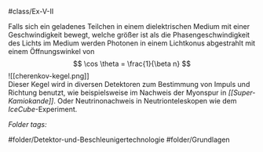#class/Ex-V-II 

Falls sich ein geladenes Teilchen in einem dielektrischen Medium mit einer Geschwindigkeit bewegt, welche größer ist als die Phasengeschwindigkeit des Lichts im Medium werden Photonen  in einem Lichtkonus abgestrahlt mit einem Öffnungswinkel von
$$
\cos \theta = \frac{1}{\beta n}
$$
![[cherenkov-kegel.png]]  
Dieser Kegel wird in diversen Detektoren zum Bestimmung von Impuls und Richtung benutzt, wie beispielsweise im Nachweis der Myonspur in *[[Super-Kamiokande]]*. Oder Neutrinonachweis in Neutrionteleskopen wie dem *IceCube*-Experiment.


 *Folder tags:*

#folder/Detektor-und-Beschleunigertechnologie #folder/Grundlagen